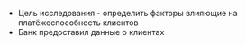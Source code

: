 * Цель исследования - определить факторы влияющие на платёжеспособность клиентов
* Банк предоставил данные о клиентах
